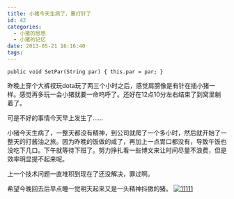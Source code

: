 ```yaml
---
title: 小猪今天生病了，要打针了
id: 42
categories:
  - 小猪的思想
  - 小猪的记忆
date: 2013-05-21 16:16:40
tags:
---
```


`
public void SetPar(String par)
{
     this.par = par;
}
`

昨晚上穿个大裤衩玩dota玩了两三个小时之后，感觉肩膀像是有针在插小猪一样。感觉再多玩一会小猪就要一命呜呼了。还好在12点10分左右结束了到窝里躺着了。

可是不好的事情今天早上发生了……

小猪今天生病了，一整天都没有精神，到公司就爬了一个多小时，然后就开始了一整天的打酱油之旅。因为昨晚的饭做的咸了，再加上一点胃口都没有，导致午饭也没吃下几口。下午就等待下班了。努力挣扎看一些博文来让时间尽量不浪费，但是效率明显提不起来呢。

上一个技术问题一直堆积到现在了还没解决，罪过啊。

希望今晚回去后早点睡一觉明天起来又是一头精神抖擞的猪。
[![11111](http://www.smallerpig.com/wp-content/uploads/2013/05/11111.jpg)](http://www.smallerpig.com/wp-content/uploads/2013/05/11111.jpg)